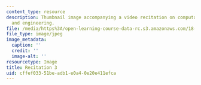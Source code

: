 ```yaml
---
content_type: resource
description: Thumbnail image accompanying a video recitation on computational science
  and engineering.
file: /media/https%3A/open-learning-course-data-rc.s3.amazonaws.com/18-085-computational-science-and-engineering-i-fall-2008/cffef03351beadb1e0a40e20e411efca_r3.jpg
file_type: image/jpeg
image_metadata:
  caption: ''
  credit: ''
  image-alt: ''
resourcetype: Image
title: Recitation 3
uid: cffef033-51be-adb1-e0a4-0e20e411efca
---
```


